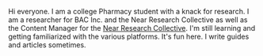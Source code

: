 Hi everyone. I am a college Pharmacy student with a knack for research. I am a researcher for BAC Inc. and the Near Research Collective as well as the Content Manager for the [Near Research Collective](https://near.social/mob.near/widget/ProfilePage?accountId=research-collective.sputnik-dao.near). I'm still learning and getting familiarized with the various platforms. It's fun here.
I write guides and articles sometimes.
